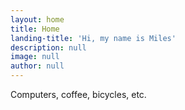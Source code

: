 ```yaml
---
layout: home
title: Home
landing-title: 'Hi, my name is Miles'
description: null
image: null
author: null
---
```


Computers, coffee, bicycles, etc. 